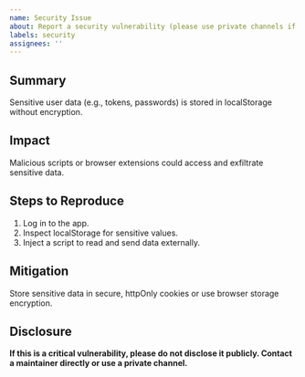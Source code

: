 ```yaml
---
name: Security Issue
about: Report a security vulnerability (please use private channels if needed)
labels: security
assignees: ''
---
```


## Summary

Sensitive user data (e.g., tokens, passwords) is stored in localStorage without encryption.

## Impact

Malicious scripts or browser extensions could access and exfiltrate sensitive data.

## Steps to Reproduce

1. Log in to the app.
2. Inspect localStorage for sensitive values.
3. Inject a script to read and send data externally.

## Mitigation

Store sensitive data in secure, httpOnly cookies or use browser storage encryption.

## Disclosure

**If this is a critical vulnerability, please do not disclose it publicly. Contact a maintainer directly or use a private channel.**
